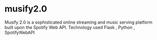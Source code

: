# musify2.0
Musify 2.0 is a sophisticated online streaming and music serving platform built upon the Spotify Web API. Technology used Flask , Python , SpotifyWebAPI
